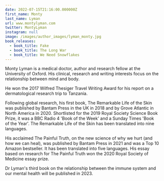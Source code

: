 ```yaml
---
date: 2022-07-15T21:16:00.000000Z
first_name: Monty
last_name: Lyman
url: www.montylyman.com
twitter: MontyLyman
instagram: null
image: /images/author_images/lyman_monty.jpg
book_releases:
  - book_title: Fake
  - book_title: The Long War
  - book_title: We Need Snowflakes
---
```

Monty Lyman is a medical doctor, author and research fellow at the University of Oxford. His clinical, research and writing interests focus on the relationship between mind and body. 

He won the 2017 Wilfred Thesiger Travel Writing Award for his report on a dermatological research trip to Tanzania.

Following global research, his first book, The Remarkable Life of the Skin was published by Bantam Press in the UK in 2018 and by Grove Atlantic in North America in 2020. Shortlisted for the 2019 Royal Society Science Book Prize, it was a BBC Radio 4 'Book of the Week' and a Sunday Times 'Book of the Year'. The Remarkable Life of the Skin has been translated into nine languages. 

His acclaimed The Painful Truth, on the new science of why we hurt (and how we can heal), was published by Bantam Press in 2021 and was a Top 10 Amazon bestseller. It has been translated into five languages. His essay based on research for The Painful Truth won the 2020 Royal Society of Medicine essay prize.

Dr Lyman's third book on the relationship between the immune system and our mental health will be published in 2023.